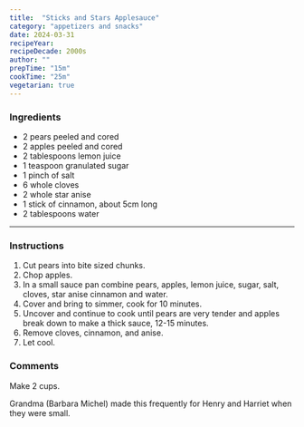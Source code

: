 ```yaml
---
title:  "Sticks and Stars Applesauce"
category: "appetizers and snacks"
date: 2024-03-31
recipeYear: 
recipeDecade: 2000s
author: ""
prepTime: "15m"
cookTime: "25m"
vegetarian: true
---
```


### Ingredients

- 2 pears peeled and cored
- 2 apples peeled and cored
- 2 tablespoons lemon juice
- 1 teaspoon granulated sugar
- 1 pinch of salt
- 6 whole cloves
- 2 whole star anise
- 1 stick of cinnamon, about 5cm long
- 2 tablespoons water

---

### Instructions

1. Cut pears into bite sized chunks.
2. Chop apples.
3. In a small sauce pan combine pears, apples, lemon juice, sugar, salt, cloves, star anise cinnamon and water.
4. Cover and bring to simmer, cook for 10 minutes.
5. Uncover and continue to cook until pears are very tender and apples break down to make a thick sauce, 12-15 minutes.
6. Remove cloves, cinnamon, and anise.
7. Let cool.

### Comments

Make 2 cups.

Grandma (Barbara Michel) made this frequently for Henry and Harriet when they were small.
